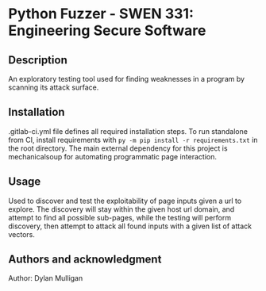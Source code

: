 # Python Fuzzer - SWEN 331: Engineering Secure Software

## Description
An exploratory testing tool used for finding weaknesses in a program by scanning its attack surface.

## Installation
.gitlab-ci.yml file defines all required installation steps. To run standalone from CI,
install requirements with `py -m pip install -r requirements.txt` in the root directory. The
main external dependency for this project is mechanicalsoup for automating programmatic page interaction.

## Usage
Used to discover and test the exploitability of page inputs given a url to explore. The discovery
will stay within the given host url domain, and attempt to find all possible sub-pages,
while the testing will perform discovery, then attempt to attack all found inputs with
a given list of attack vectors.

## Authors and acknowledgment
Author: Dylan Mulligan
